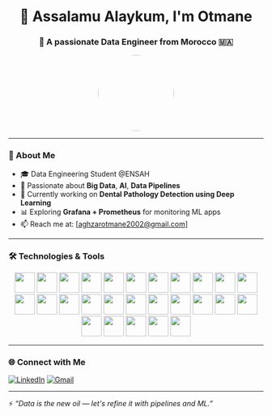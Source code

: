 <h1 align="center">👋 Assalamu Alaykum, I'm Otmane</h1>
<h3 align="center">🧠 A passionate Data Engineer from Morocco 🇲🇦</h3>

<p align="center">
  <img src="https://avatars.githubusercontent.com/u/your_user_id?v=4" width="150" style="border-radius: 50%;" />
</p>

---

### 🚀 About Me

- 🎓 Data Engineering Student @ENSAH  
- 🤖 Passionate about **Big Data**, **AI**, **Data Pipelines**  
- 🧪 Currently working on **Dental Pathology Detection using Deep Learning**  
- 📊 Exploring **Grafana + Prometheus** for monitoring ML apps  
- 📫 Reach me at: [aghzarotmane2002@gmail.com]

---

### 🛠️ Technologies & Tools

<p align="center">
  <!-- Programming Languages -->
  <img src="https://cdn.jsdelivr.net/gh/devicons/devicon/icons/java/java-original.svg" width="40"/>
  <img src="https://cdn.jsdelivr.net/gh/devicons/devicon/icons/c/c-original.svg" width="40"/>
  <img src="https://cdn.jsdelivr.net/gh/devicons/devicon/icons/python/python-original.svg" width="40"/>
  <img src="https://cdn.jsdelivr.net/gh/devicons/devicon/icons/html5/html5-original.svg" width="40"/>
  <img src="https://cdn.jsdelivr.net/gh/devicons/devicon/icons/css3/css3-original.svg" width="40"/>

  <!-- Frameworks & Backend -->
  <img src="https://cdn.jsdelivr.net/gh/devicons/devicon/icons/flask/flask-original.svg" width="40"/>
  <img src="https://cdn.jsdelivr.net/gh/devicons/devicon/icons/fastapi/fastapi-original.svg" width="40"/>
  <img src="https://cdn.jsdelivr.net/gh/devicons/devicon/icons/spring/spring-original.svg" width="40"/>

  <!-- Databases -->
  <img src="https://cdn.jsdelivr.net/gh/devicons/devicon/icons/postgresql/postgresql-original.svg" width="40"/>
  <img src="https://cdn.jsdelivr.net/gh/devicons/devicon/icons/mysql/mysql-original.svg" width="40"/>
  <img src="https://cdn.jsdelivr.net/gh/devicons/devicon/icons/oracle/oracle-original.svg" width="40"/>
  <img src="https://cdn.jsdelivr.net/gh/devicons/devicon/icons/mongodb/mongodb-original.svg" width="40"/>

  <!-- Big Data & ML -->
  <img src="https://cdn.jsdelivr.net/gh/devicons/devicon/icons/apachehadoop/apachehadoop-original.svg" width="40"/>
  <img src="https://cdn.jsdelivr.net/gh/devicons/devicon/icons/apachehive/apachehive-original.svg" width="40"/>
  <img src="https://cdn.jsdelivr.net/gh/devicons/devicon/icons/apachekafka/apachekafka-original.svg" width="40"/>
  <img src="https://cdn.jsdelivr.net/gh/devicons/devicon/icons/apachespark/apachespark-original.svg" width="40"/>
  <img src="https://cdn.jsdelivr.net/gh/devicons/devicon/icons/tensorflow/tensorflow-original.svg" width="40"/>
  <img src="https://cdn.jsdelivr.net/gh/devicons/devicon/icons/scikitlearn/scikitlearn-original.svg" width="40"/>
  <img src="https://www.vectorlogo.zone/logos/getdbt/getdbt-icon.svg" width="40"/>
  <img src="https://cdn.jsdelivr.net/gh/devicons/devicon/icons/apacheairflow/apacheairflow-original.svg" width="40"/>

  <!-- DevOps & Monitoring -->
  <img src="https://cdn.jsdelivr.net/gh/devicons/devicon/icons/docker/docker-original.svg" width="40"/>
  <img src="https://cdn.jsdelivr.net/gh/devicons/devicon/icons/kubernetes/kubernetes-plain.svg" width="40"/>
  <img src="https://cdn.jsdelivr.net/gh/devicons/devicon/icons/git/git-original.svg" width="40"/>
  <img src="https://cdn.jsdelivr.net/gh/devicons/devicon/icons/github/github-original.svg" width="40"/>
  <img src="https://cdn.jsdelivr.net/gh/devicons/devicon/icons/grafana/grafana-original.svg" width="40"/>
  <img src="https://cdn.jsdelivr.net/gh/devicons/devicon/icons/prometheus/prometheus-original.svg" width="40"/>
  <img src="https://cdn.jsdelivr.net/gh/devicons/devicon/icons/linux/linux-original.svg" width="40"/>
</p>

---

### 🌐 Connect with Me

[![LinkedIn](https://img.shields.io/badge/LinkedIn-blue?logo=linkedin&style=flat)](https://linkedin.com/in/ton-lien)
[![Gmail](https://img.shields.io/badge/Gmail-red?logo=gmail&style=flat)](aghzarotmane2002@gmail.com)

---

⚡ *“Data is the new oil — let's refine it with pipelines and ML.”*
